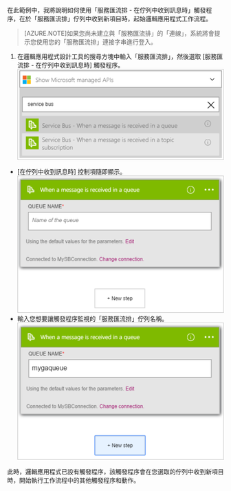 在此範例中，我將說明如何使用「服務匯流排 - 在佇列中收到訊息時」觸發程序，在於「服務匯流排」佇列中收到新項目時，起始邏輯應用程式工作流程。

>[AZURE.NOTE]如果您尚未建立與「服務匯流排」的「連線」，系統將會提示您使用您的「服務匯流排」連接字串進行登入。

1. 在邏輯應用程式設計工具的搜尋方塊中輸入「服務匯流排」，然後選取 [服務匯流排 - 在佇列中收到訊息時] 觸發程序。  
![服務匯流排觸發程序圖像 1](./media/connectors-create-api-servicebus/trigger-1.png)   
- [在佇列中收到訊息時] 控制項隨即顯示。  
![服務匯流排觸發程序圖像 2](./media/connectors-create-api-servicebus/trigger-2.png)   
- 輸入您想要讓觸發程序監視的「服務匯流排」佇列名稱。  
![服務匯流排觸發程序圖像 3](./media/connectors-create-api-servicebus/trigger-3.png)   

此時，邏輯應用程式已設有觸發程序，該觸發程序會在您選取的佇列中收到新項目時，開始執行工作流程中的其他觸發程序和動作。

<!---HONumber=AcomDC_0727_2016-->
